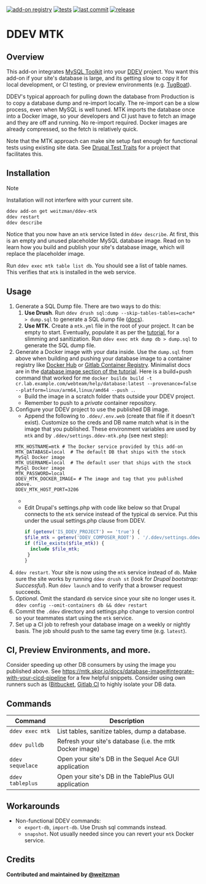[![add-on registry](https://img.shields.io/badge/DDEV-Add--on_Registry-blue)](https://addons.ddev.com)
[![tests](https://github.com/weitzman/ddev-mtk/actions/workflows/tests.yml/badge.svg?branch=main)](https://github.com/weitzman/ddev-mtk/actions/workflows/tests.yml?query=branch%3Amain)
[![last commit](https://img.shields.io/github/last-commit/weitzman/ddev-mtk)](https://github.com/weitzman/ddev-mtk/commits)
[![release](https://img.shields.io/github/v/release/weitzman/ddev-mtk)](https://github.com/weitzman/ddev-mtk/releases/latest)

# DDEV MTK

## Overview

This add-on integrates [MySQL Toolkit](https://mtk.skpr.io/) into your [DDEV](https://ddev.com/) project. You want this add-on if your site's database is large, and its getting slow to copy it for local development, or CI testing, or preview environments (e.g. [TugBoat](https://www.tugboatqa.com/)).

DDEV's typical approach for pulling down the database from Production is to copy a database dump and re-import locally. The re-import can be a slow process, even when MySQL is well tuned. MTK imports the database once into a Docker image, so your developers and CI just have to fetch an image and they are off and running. No re-import required. Docker images are already compressed, so the fetch is relatively quick. 

Note that the MTK approach can make site setup fast enough for functional tests using existing site data. See [Drupal Test Traits](https://git.drupalcode.org/project/dtt) for a project that facilitates this.

## Installation

> [!NOTE]
> Installation will not interfere with your current site.

```bash
ddev add-on get weitzman/ddev-mtk
ddev restart
ddev describe
```
Notice that you now have an `mtk` service listed in `ddev describe`. At first, this is an empty and unused placeholder MySQL database image. Read on to learn how you build and publish your site's database image, which will replace the placeholder image.

Run `ddev exec mtk table list db`. You should see a list of table names. This verifies that `mtk` is installed in the web service. 

## Usage

1. Generate a SQL Dump file. There are two ways to do this:
   1. **Use Drush**. Run `ddev drush sql:dump --skip-tables-tables=cache* > dump.sql` to generate a SQL dump file ([docs](https://www.drush.org/latest/commands/sql_dump/)). 
   1. **Use MTK**. Create a `mtk.yml` file in the root of your project. It can be empty to start. Eventually, populate it as per the [tutorial](https://mtk.skpr.io/docs/tutorial#configuration-file), for a slimming and sanitization. Run `ddev exec mtk dump db > dump.sql` to generate the SQL dump file.
1. Generate a Docker image with your data inside. Use the `dump.sql` from above when building and pushing your database image to a container registry like [Docker Hub](https://hub.docker.com/) or [Gitlab Container Registry](https://docs.gitlab.com/user/packages/container_registry/). Minimalist docs are in the [database image section of the tutorial](https://mtk.skpr.io/docs/database-image). Here is a build+push command that worked for me `docker buildx build -t cr.lab.example.com/webteam/help/database:latest --provenance=false --platform=linux/arm64,linux/amd64 --push .`.
    - Build the image in a scratch folder thats outside your DDEV project.
    - Remember to push to a _private_ container repository.
1. Configure your DDEV project to use the published DB image.
   - Append the following to `.ddev/.env.web` (create that file if it doesn't exist). Customize so the creds and DB name match what is in the image that you published. These environment variables are used by `mtk` and by `.ddev/settings.ddev-mtk.php` (see next step):
    ```
    MTK_HOSTNAME=mtk # The Docker service provided by this add-on
    MTK_DATABASE=local  # The default DB that ships with the stock MySql Docker image
    MTK_USERNAME=local  # The default user that ships with the stock MySql Docker image
    MTK_PASSWORD=local
    DDEV_MTK_DOCKER_IMAGE= # The image and tag that you published above.
    DDEV_MTK_HOST_PORT=3206
    ```
   - 
   - Edit Drupal's settings.php with code like below so that Drupal connects to the `mtk` service instead of the typical `db` service. Put this under the usual settings.php clause from DDEV.
       ```php
       if (getenv('IS_DDEV_PROJECT') == 'true') {
       $file_mtk = getenv('DDEV_COMPOSER_ROOT') . '/.ddev/settings.ddev-mtk.php';
       if (file_exists($file_mtk)) {
         include $file_mtk;
        }
       }
       ```
1. `ddev restart`. Your site is now using the `mtk` service instead of `db`. Make sure the site works by running `ddev drush st` (look for _Drupal bootstrap: Successful_). Run `ddev launch` and to verify that a browser request succeeds.
1. _Optional_. Omit the standard `db` service since your site no longer uses it. `ddev config --omit-containers db && ddev restart`
1. Commit the `.ddev` directory and settings.php change to version control so your teammates start using the `mtk` service.
1. Set up a CI job to refresh your database image on a weekly or nightly basis. The job should push to the same tag every time (e.g. `latest`). 

## CI, Preview Environments, and more.

Consider speeding up other DB consumers by using the image you published above. See https://mtk.skpr.io/docs/database-image#integrate-with-your-cicd-pipeline for a few helpful snippets. Consider using own runners such as ([Bitbucket](https://support.atlassian.com/bitbucket-cloud/docs/runners/), [Gitlab CI](https://docs.gitlab.com/runner/) to highly isolate your DB data.

## Commands

| Command          | Description                                              |
|------------------|----------------------------------------------------------|
| `ddev exec mtk`  | List tables, sanitize tables, dump a database.           |
| `ddev pulldb`    | Refresh your site's database (i.e. the mtk Docker image) |
| `ddev sequelace` | Open your site's DB in the Sequel Ace GUI application    |
| `ddev tableplus` | Open your site's DB in the TablePlus GUI application     |

## Workarounds

- Non-functional DDEV commands: 
  - `export-db`, `import-db`. Use Drush sql commands instead.
  - `snapshot`. Not usually needed since you can revert your `mtk` Docker service.

## Credits

**Contributed and maintained by [@weitzman](https://github.com/weitzman)**
